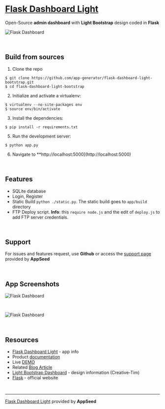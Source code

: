 # [Flask Dashboard Light](https://appseed.us/admin-dashboards/flask-dashboard-light-bootstrap)

Open-Source **admin dashboard** with **Light Bootstrap** design coded in **Flask**
<br />

![Flask Dashboard](https://github.com/app-generator/flask-dashboard-light-bootstrap/blob/master/screenshots/light-dashboard-flask-dashboard-intro.gif)

<br />

## Build from sources

1. Clone the repo
  ```
  $ git clone https://github.com/app-generator/flask-dashboard-light-bootstrap.git
  $ cd flask-dashboard-light-bootstrap
  ```

2. Initialize and activate a virtualenv:
  ```
  $ virtualenv --no-site-packages env
  $ source env/bin/activate
  ```

3. Install the dependencies:
  ```
  $ pip install -r requirements.txt
  ```

5. Run the development server:
  ```
  $ python app.py
  ```

6. Navigate to **http://localhost:5000](http://localhost:5000)

<br />

## Features

- SQLite database
- Login, Register
- Static Build `python ./static.py`. The static build goes to `app/build` directory 
- FTP Deploy script. **Info**: this `require node.js` and the edit of `deploy.js` to add FTP server credentials. 

<br />

## Support

For issues and features request, use **Github** or access the [support page](https://appseed.us/support) provided by **AppSeed** 

<br />

## App Screenshots

![Flask Dashboard](https://github.com/app-generator/flask-dashboard-light-bootstrap/blob/master/screenshots/light-dashboard-flask-dashboard-notif.jpg)

<br />

![Flask Dashboard](https://github.com/app-generator/flask-dashboard-light-bootstrap/blob/master/screenshots/light-dashboard-flask-dashboard-typo.jpg)

<br />

## Resources

 - [Flask Dashboard Light](https://appseed.us/admin-dashboards/flask-dashboard-light-bootstrap) - app info
 - Product [documentation](https://docs.appseed.us/admin-dashboards/flask-dashboard-light-bootstrap/)
 - Live [DEMO](https://flask-dashboard-light-bootstrap.appseed.us/)
 - Related [Blog Article](https://blog.appseed.us/flask-dashboard-light-learn-flask-by-coding-dashboards/)
 - [Light Bootstrap Dashboard](https://www.creative-tim.com/product/light-bootstrap-dashboard) - design information (Creative-Tim)
 - [Flask](http://flask.pocoo.org/) - official website

<br />

---
[Flask Dashboard Light](https://appseed.us/admin-dashboards/flask-dashboard-light-bootstrap) provided by **AppSeed**

